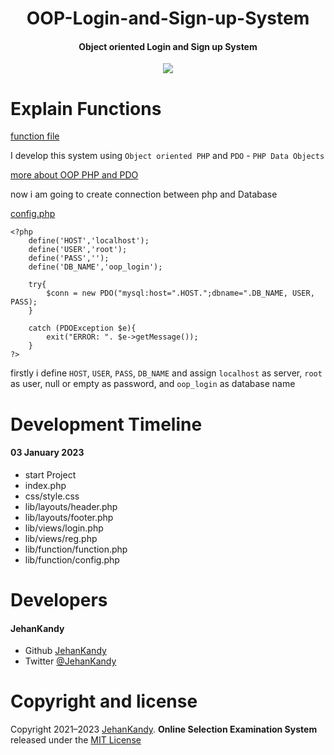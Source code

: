 <h1 align="center">OOP-Login-and-Sign-up-System</h1>
<h4 align="center">Object oriented Login and Sign up System</h4>

<p align="center"><img src="https://wakatime.com/badge/user/0ac30051-5698-4ae9-851e-7d4853d4aba7/project/895242d1-4ecf-4309-9073-6fcbdc71fac7.svg"></p>


<h1>Explain Functions</h1>

[function file](https://github.com/JehanKandy/OOP-Login-and-Sign-up-System/blob/main/lib/function/function.php)


I develop this system using `Object oriented PHP` and `PDO` - `PHP Data Objects`

[more about OOP PHP and PDO](https://www.w3schools.com/php/php_mysql_intro.asp)


now i am going to create connection between php and Database

[config.php](https://github.com/JehanKandy/OOP-Login-and-Sign-up-System/blob/main/lib/function/config.php)

    <?php
        define('HOST','localhost');
        define('USER','root');
        define('PASS','');
        define('DB_NAME','oop_login');

        try{
            $conn = new PDO("mysql:host=".HOST.";dbname=".DB_NAME, USER, PASS);
        }

        catch (PDOException $e){
            exit("ERROR: ". $e->getMessage());
        }
    ?>
    
firstly i define `HOST`, `USER`, `PASS`, `DB_NAME` and assign `localhost` as server, `root` as user, null or empty as password, and `oop_login` as database name

# Development Timeline

  <h4> 03 January 2023</h4>
  
  - start Project
  - index.php
  - css/style.css
  - lib/layouts/header.php
  - lib/layouts/footer.php
  - lib/views/login.php
  - lib/views/reg.php
  - lib/function/function.php
  - lib/function/config.php

<h1>Developers</h1>
  <h4>JehanKandy</h4>

  - Github [JehanKandy](https://github.com/JehanKandy)
  - Twitter [@JehanKandy](https://twitter.com/jehankandy)
  
<h1>Copyright and license</h1>

Copyright 2021–2023 [JehanKandy](https://github.com/JehanKandy). <b>Online Selection Examination System</b> released under the [MIT License](https://github.com/JehanKandy/OOP-Login-and-Sign-up-System/blob/main/LICENSE)
